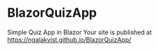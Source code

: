 # BlazorQuizApp
Simple Quiz App in Blazor
 Your site is published at https://ngalakvist.github.io/BlazorQuizApp/
